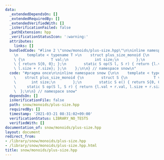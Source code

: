 ```yaml
---
data:
  _extendedDependsOn: []
  _extendedRequiredBy: []
  _extendedVerifiedWith: []
  _isVerificationFailed: false
  _pathExtension: hpp
  _verificationStatusIcon: ':warning:'
  attributes:
    links: []
  bundledCode: "#line 2 \"snow/monoids/plus-size.hpp\"\n\ninline namespace snow {\n\
    \n    template < typename T >\n    struct plus_size_monoid {\n        struct S\
    \ {\n            T val;\n            int size;\n        };\n        static S e()\
    \ { return S{0, 0}; };\n        static S op(S l, S r) { return {l.val + r.val,\
    \ l.size + r.size}; };\n    };\n\n} // namespace snow\n"
  code: "#pragma once\n\ninline namespace snow {\n\n    template < typename T >\n\
    \    struct plus_size_monoid {\n        struct S {\n            T val;\n     \
    \       int size;\n        };\n        static S e() { return S{0, 0}; };\n   \
    \     static S op(S l, S r) { return {l.val + r.val, l.size + r.size}; };\n  \
    \  };\n\n} // namespace snow"
  dependsOn: []
  isVerificationFile: false
  path: snow/monoids/plus-size.hpp
  requiredBy: []
  timestamp: '2021-03-21 08:31:02+09:00'
  verificationStatus: LIBRARY_NO_TESTS
  verifiedWith: []
documentation_of: snow/monoids/plus-size.hpp
layout: document
redirect_from:
- /library/snow/monoids/plus-size.hpp
- /library/snow/monoids/plus-size.hpp.html
title: snow/monoids/plus-size.hpp
---
```

